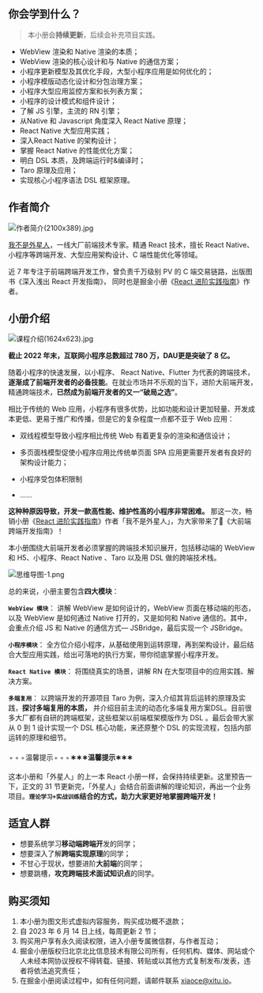 ## 你会学到什么？

> 本小册会**持续更新**，后续会补充项目实践。

* WebView 渲染和 Native 渲染的本质；
* WebView 渲染的核心设计和与 Native 的通信方案；
* 小程序更新模型及其优化手段，大型小程序应用是如何优化的；
* 小程序模版动态化设计和分包治理方案；
* 小程序大型应用监控方案和长列表方案；
* 小程序的设计模式和组件设计；
* 了解 JS 引擎，主流的 RN 引擎；
* 从Native 和 Javascript 角度深入 React Native 原理；
* React Native 大型应用实践；
* 深入React Native 的架构设计；
* 掌握 React Native 的性能优化方案；
* 明白 DSL 本质，及跨端运行时&编译时；
* Taro 原理及应用；
* 实现核心小程序语法 DSL 框架原理。

## 作者简介

![作者简介(2100x389).jpg](https://p1-juejin.byteimg.com/tos-cn-i-k3u1fbpfcp/179e780e09fd4e1b818675cda8ed5d44~tplv-k3u1fbpfcp-jj-mark:1600:0:0:0:q75.image#?w=2100&h=389&s=276734&e=jpg&b=fde4ce)

[我不是外星人](https://juejin.cn/user/2418581313687390 "https://juejin.cn/user/2418581313687390")，一线大厂前端技术专家。精通 React 技术，擅长 React Native、小程序等跨端开发、大型应用架构设计、C 端性能优化等领域。

近 7 年专注于前端跨端开发工作，曾负责千万级别 PV 的 C 端交易链路，出版图书《深入浅出 React 开发指南》， 同时也是掘金小册《[React 进阶实践指南](https://juejin.cn/book/6945998773818490884 "https://juejin.cn/book/6945998773818490884")》作者。

## 小册介绍

![课程介绍(1624x623).jpg](https://p9-juejin.byteimg.com/tos-cn-i-k3u1fbpfcp/7ed1f2bd80864764b620d5b48a0ca07f~tplv-k3u1fbpfcp-jj-mark:1600:0:0:0:q75.image#?w=1624&h=623&s=508031&e=jpg&b=ffefed)

**截止 2022 年末，互联网小程序总数超过 780 万，DAU更是突破了 8 亿。**

随着小程序的快速发展，以小程序、 React Native、Flutter 为代表的跨端技术，**逐渐成了前端开发者的必备技能**。在就业市场并不乐观的当下，进阶大前端开发，精通跨端技术，**已然成为前端开发者的又一“破局之选”**。

相比于传统的 Web 应用，小程序有很多优势，比如功能和设计更加轻量、开发成本更低、更易于推广和传播，但是它的复杂程度一点都不亚于 Web 应用：

* 双线程模型导致小程序相比传统 Web 有着更复杂的渲染和通信设计；

* 多页面栈模型促使小程序应用比传统单页面 SPA 应用更需要开发者有良好的架构设计能力；

* 小程序受包体积限制

* ……

**这种种原因导致，开发一款高性能、维护性高的小程序非常困难。** 那这一次，畅销小册《[React 进阶实践指南](https://juejin.cn/book/6945998773818490884/section "https://juejin.cn/book/6945998773818490884/section")》作者「我不是外星人」，为大家带来了🎉《大前端跨端开发指南》！

本小册围绕大前端开发者必须掌握的跨端技术知识展开，包括移动端的 WebView 和 H5、小程序、React Native 、Taro 以及用 DSL 做的跨端技术栈。

![思维导图-1.png](https://p6-juejin.byteimg.com/tos-cn-i-k3u1fbpfcp/37cb3419a148464baf43be4cb023b454~tplv-k3u1fbpfcp-jj-mark:1600:0:0:0:q75.image#?w=1422&h=1082&s=172184&e=png&b=fafafa)

总的来说，小册主要包含**四大模块**：

**`WebView 模块`**： 讲解 WebView 是如何设计的，WebView 页面在移动端的形态，以及 WebView 是如何通过 Native 打开的，又是如何和 Native 通信的。其中，会重点介绍 JS 和 Native 的通信方式— JSBridge，最后实现一个 JSBridge。

**`小程序模块`**： 全方位介绍小程序，从基础使用到运转原理，再到架构设计，最后结合大型应用实践，给出可落地的执行方案，带你彻底掌握小程序开发。

**`React Native 模块`**： 将围绕真实的场景，讲解 RN 在大型项目中的应用实践、解决方案。

**`多端复用`**： 以跨端开发的开源项目 Taro 为例，深入介绍其背后运转的原理及实践，**探讨多端复用的本质，** 并介绍目前主流的动态化多端复用方案DSL。目前很多大厂都有自研的跨端框架，这些框架以前端框架模版作为 DSL 。最后会带大家从 0 到 1 设计实现一个 DSL 核心功能，来还原整个 DSL 的实现流程，包括内部运转的原理和细节。

#### <math><semantics><mrow><mstyle><mo>∗</mo><mo>∗</mo><mo>∗</mo><mtext>温馨提示</mtext><mo>∗</mo><mo>∗</mo><mo>∗</mo></mstyle></mrow><annotation>\\color{Orange}\* \* \*温馨提示\* \* \*</annotation></semantics></math>∗∗∗温馨提示∗∗∗

这本小册和「外星人」的上一本 React 小册一样，会保持持续更新。这里预告一下，正文的 31 节更新完，「外星人」会结合前面讲解的理论知识，再出一个业务项目。**`理论学习+实战训练`结合的方式，助力大家更好地掌握跨端开发！**

## 适宜人群

* 想要系统学习**移动端跨端开**发的同学；
* 想要深入了解**跨端实现原理**的同学；
* 不甘心于现状，想要进阶**大前端**的同学；
* 想要跳槽，**攻克跨端技术面试知识点**的同学。

## 购买须知

1. 本小册为图文形式虚拟内容服务，购买成功概不退款；
2. 自 2023 年 6 月 14 日上线，每周更新 2 节；
3. 购买用户享有永久阅读权限，进入小册专属微信群，与作者互动；
4. 掘金小册版权归北京北比信息技术有限公司所有，任何机构、媒体、网站或个人未经本网协议授权不得转载、链接、转贴或以其他方式复制发布/发表，违者将依法追究责任；
5. 在掘金小册阅读过程中，如有任何问题，请邮件联系 [xiaoce@xitu.io](mailto:xiaoce@xitu.io "mailto:xiaoce@xitu.io")。
